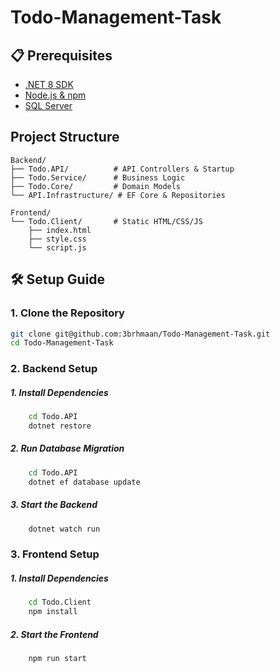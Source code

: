 # Todo-Management-Task

## 📋 Prerequisites

- [.NET 8 SDK](https://dotnet.microsoft.com/download)
- [Node.js & npm](https://nodejs.org/)
- [SQL Server](https://www.microsoft.com/en-us/sql-server/)

## Project Structure

    Backend/
    ├── Todo.API/          # API Controllers & Startup
    ├── Todo.Service/      # Business Logic
    ├── Todo.Core/         # Domain Models
    └── API.Infrastructure/ # EF Core & Repositories

    Frontend/
    └── Todo.Client/       # Static HTML/CSS/JS
        ├── index.html
        ├── style.css
        └── script.js

## 🛠 Setup Guide

### 1. Clone the Repository

```bash
git clone git@github.com:3brhmaan/Todo-Management-Task.git
cd Todo-Management-Task
```

### 2. Backend Setup

##### 1. Install Dependencies

```bash
    cd Todo.API
    dotnet restore
```

##### 2. Run Database Migration

```bash
    cd Todo.API
    dotnet ef database update
```

##### 3. Start the Backend

```bash
    dotnet watch run
```

### 3. Frontend Setup

##### 1. Install Dependencies

```bash
    cd Todo.Client
    npm install
```

##### 2. Start the Frontend

```bash
    npm run start
```
